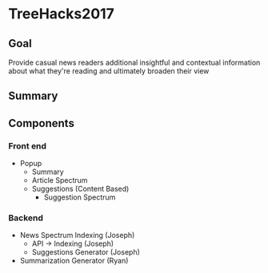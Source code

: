 # TreeHacks2017

## Goal

Provide casual news readers additional insightful and contextual information 
about what they're reading and ultimately broaden their view

## Summary


## Components

### Front end
- Popup
    - Summary
    - Article Spectrum
    - Suggestions (Content Based)
        - Suggestion Spectrum

### Backend
- News Spectrum Indexing (Joseph)
    - API -> Indexing (Joseph)
    - Suggestions Generator (Joseph)
- Summarization Generator (Ryan)

